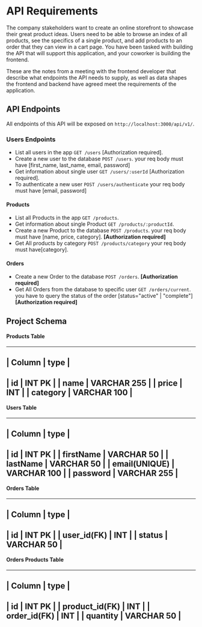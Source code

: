 # API Requirements

The company stakeholders want to create an online storefront to showcase their great product ideas. Users need to be able to browse an index of all products, see the specifics of a single product, and add products to an order that they can view in a cart page. You have been tasked with building the API that will support this application, and your coworker is building the frontend.

These are the notes from a meeting with the frontend developer that describe what endpoints the API needs to supply, as well as data shapes the frontend and backend have agreed meet the requirements of the application.

## API Endpoints

All endpoints of this API will be exposed on `http://localhost:3000/api/v1/`.

### Users Endpoints

- List all users in the app `GET /users` [Authorization required].
- Create a new user to the database `POST /users`. your req body must have [first_name, last_name, email, password]
- Get information about single user `GET /users/:userId` [Authorization required].
- To authenticate a new user `POST /users/authenticate` your req body must have [email, password]

#### Products

- List all Products in the app `GET /products`.
- Get information about single Product `GET /products/:productId`.
- Create a new Product to the database `POST /products`. your req body must have [name, price, category]. **[Authorization required]**
- Get All products by category `POST /products/category` your req body must have[category].

#### Orders

- Create a new Order to the database `POST /orders`. **[Authorization required]**
- Get All Orders from the database to specific user `GET /orders/current`. you have to query the status of the order [status="active" | "complete"] **[Authorization required]**

## Project Schema

#### Products Table

------------------------------
|    Column    |    type     |
------------------------------
|    id        |   INT PK    |
|    name      | VARCHAR 255 |
|    price     |    INT      |
|    category  | VARCHAR 100 |
------------------------------

#### Users Table

--------------------------------
|    Column      |    type     |
--------------------------------
|  id            |   INT PK    |
|  firstName     | VARCHAR 50  |
|  lastName      | VARCHAR 50  |
|  email(UNIQUE) | VARCHAR 100 |
|  password      | VARCHAR 255 |
--------------------------------

#### Orders Table

--------------------------------
|    Column      |    type     |
--------------------------------
|  id            |   INT PK    |
|  user_id(FK)   |    INT      |
|  status        | VARCHAR 50  |
--------------------------------

#### Orders Products Table

---------------------------------
|    Column       |    type     |
---------------------------------
|  id             |   INT PK    |
|  product_id(FK) |    INT      |
|  order_id(FK)   |    INT      |
|  quantity       | VARCHAR 50  |
---------------------------------